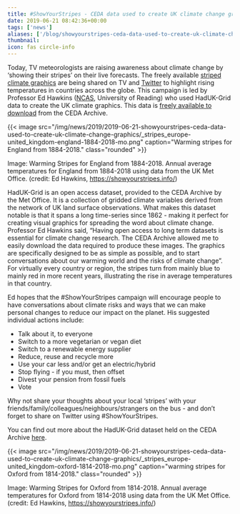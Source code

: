 ```yaml
---
title: #ShowYourStripes - CEDA data used to create UK climate change graphics
date: 2019-06-21 08:42:36+00:00
tags: ['news']
aliases: ['/blog/showyourstripes-ceda-data-used-to-create-uk-climate-change-graphics']
thumbnail: 
icon: fas circle-info
---
```


Today, TV meteorologists are raising awareness about climate change by ‘showing their stripes’ on their live forecasts. The freely available [striped climate graphics](https://showyourstripes.info/) are being shared on TV and [Twitter](https://twitter.com/hashtag/ShowYourStripes?src=hash) to highlight rising temperatures in countries across the globe. This campaign is led by Professor Ed Hawkins ([NCAS](https://www.ncas.ac.uk/en/), University of Reading) who used HadUK-Grid data to create the UK climate graphics. This data is [freely available to download](https://catalogue.ceda.ac.uk/uuid/4dc8450d889a491ebb20e724debe2dfb?search_url=%2F%253Fq%253Dhaduk%2Bgrid%26sort_by%253Drelevance%26results_per_page%253D20) from the CEDA Archive.


{{< image src="/img/news/2019/2019-06-21-showyourstripes-ceda-data-used-to-create-uk-climate-change-graphics/_stripes_europe-united_kingdom-england-1884-2018-mo.png"  caption="Warming stripes for England from 1884-2018." class="rounded" >}}


Image: Warming Stripes for England from 1884-2018. Annual average temperatures for England from 1884-2018 using data from the UK Met Office. (credit: Ed Hawkins, <https://showyourstripes.info/>)


HadUK-Grid is an open access dataset, provided to the CEDA Archive by the Met Office. It is a collection of gridded climate variables derived from the network of UK land surface observations. What makes this dataset notable is that it spans a long time-series since 1862 - making it perfect for creating visual graphics for spreading the word about climate change. Professor Ed Hawkins said, “Having open access to long term datasets is essential for climate change research. The CEDA Archive allowed me to easily download the data required to produce these images. The graphics are specifically designed to be as simple as possible, and to start conversations about our warming world and the risks of climate change”. For virtually every country or region, the stripes turn from mainly blue to mainly red in more recent years, illustrating the rise in average temperatures in that country.


Ed hopes that the #ShowYourStripes campaign will encourage people to have conversations about climate risks and ways that we can make personal changes to reduce our impact on the planet. His suggested individual actions include:


* Talk about it, to everyone
* Switch to a more vegetarian or vegan diet
* Switch to a renewable energy supplier
* Reduce, reuse and recycle more
* Use your car less and/or get an electric/hybrid
* Stop flying - if you must, then offset
* Divest your pension from fossil fuels
* Vote


Why not share your thoughts about your local ‘stripes’ with your friends/family/colleagues/neighbours/strangers on the bus - and don’t forget to share on Twitter using #ShowYourStripes.  


You can find out more about the HadUK-Grid dataset held on the CEDA Archive [here](/news/updates/2018/2018-12-17-new-dataset-launched-haduk-grid/).


{{< image src="/img/news/2019/2019-06-21-showyourstripes-ceda-data-used-to-create-uk-climate-change-graphics/_stripes_europe-united_kingdom-oxford-1814-2018-mo.png"  caption="warming stripes for Oxford from 1814-2018." class="rounded" >}}


Image: Warming Stripes for Oxford from 1814-2018. Annual average temperatures for Oxford from 1814-2018 using data from the UK Met Office. (credit: Ed Hawkins, <https://showyourstripes.info/>)


